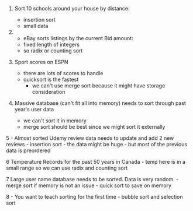1. Sort 10 schools around your house by distance:
    - insertion sort 
    - small data

2. - eBay sorts listings by the current Bid amount:
    - fixed length of integers
    - so radix or counting sort   

3. Sport scores on ESPN
    - there are lots of scores to handle
    - quicksort is the fastest
        - we can't use merge sort because it might have storage consideration

4. Massive database (can't fit all into memory) needs to sort through past year's user data
    - we can't sort it in memory
    - merge sort should be best since we might sort it externally

5 - Almost sorted Udemy review data needs to update and add 2 new reviews
    - insertion sort
        - the data might be huge
        - but most of the previous data is preordered

6 Temperature Records for the past 50 years in Canada
    - temp here is in a small range so we can use radix and counting sort

7 Large user name database needs to be sorted. Data is very random.
    - merge sort if memory is not an issue
    - quick sort to save on memory

8 - You want to teach sorting for the first time
    - bubble sort and selection sort